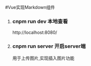 #Vue实现Markdown组件

1. ### cnpm run dev 本地查看
	http://localhost:8080/


2. ### cnpm run server 开启server端
	用于上传图片,实现插入图片功能




